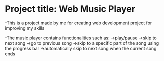 # Project title: Web Music Player 
-This is a project made by me for creating web development project for improving my skills

-The music player contains functionalities such as:
 ->play/pause 
 ->skip to next song
 ->go to previous song
 ->skip to a specific part of the song using the progress bar
 ->automatically skip to next song when the current song ends
